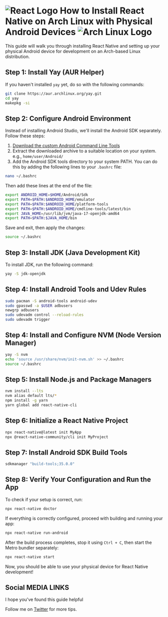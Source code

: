 # ![React Logo](https://upload.wikimedia.org/wikipedia/commons/a/a7/React-icon.svg) How to Install React Native on Arch Linux with Physical Android Devices ![Arch Linux Logo](https://upload.wikimedia.org/wikipedia/commons/a/a5/Archlinux-icon-crystal-64.svg)

This guide will walk you through installing React Native and setting up your physical Android device for development on an Arch-based Linux distribution.

## Step 1: Install Yay (AUR Helper)
If you haven't installed `yay` yet, do so with the following commands:
```sh
git clone https://aur.archlinux.org/yay.git
cd yay
makepkg -si
```

## Step 2: Configure Android Environment
Instead of installing Android Studio, we'll install the Android SDK separately. Follow these steps:

1. [Download the custom Android Command Line Tools](https://github.com/1xrohit/Setup-ReactNative-on-Ubuntu-without-Android-Studio/releases/download/AndroidSDK/Android.zip)
2. Extract the downloaded archive to a suitable location on your system. e.g., `home/user/Android/`
3. Add the Android SDK tools directory to your system PATH. You can do this by adding the following lines to your `.bashrc` file:

```sh
nano ~/.bashrc
```

Then add these lines at the end of the file:

```sh
export ANDROID_HOME=$HOME/Android/Sdk
export PATH=$PATH:$ANDROID_HOME/emulator
export PATH=$PATH:$ANDROID_HOME/platform-tools
export PATH=$PATH:$ANDROID_HOME/cmdline-tools/latest/bin
export JAVA_HOME=/usr/lib/jvm/java-17-openjdk-amd64
export PATH=$PATH:$JAVA_HOME/bin
```

Save and exit, then apply the changes:
```sh
source ~/.bashrc
```

## Step 3: Install JDK (Java Development Kit)
To install JDK, run the following command:
```sh
yay -S jdk-openjdk
```

## Step 4: Install Android Tools and Udev Rules
```sh
sudo pacman -S android-tools android-udev 
sudo gpasswd -a $USER adbusers
newgrp adbusers 
sudo udevadm control --reload-rules
sudo udevadm trigger
```

## Step 4: Install and Configure NVM (Node Version Manager)
```sh
yay -S nvm
echo 'source /usr/share/nvm/init-nvm.sh' >> ~/.bashrc
source ~/.bashrc
```

## Step 5: Install Node.js and Package Managers
```sh
nvm install --lts
nvm alias default lts/*
npm install -g yarn
yarn global add react-native-cli
```

## Step 6: Initialize a React Native Project
```sh
npx react-native@latest init MyApp
npx @react-native-community/cli init MyProject
```

## Step 7: Install Android SDK Build Tools
```sh
sdkmanager "build-tools;35.0.0"
```

## Step 8: Verify Your Configuration and Run the App
To check if your setup is correct, run:
```sh
npx react-native doctor
```
If everything is correctly configured, proceed with building and running your app:
```sh
npx react-native run-android
```
After the build process completes, stop it using `Ctrl + C`, then start the Metro bundler separately:
```sh
npx react-native start
```

Now, you should be able to use your physical device for React Native development!

## Social MEDIA LINKS
I hope you've found this guide helpful

Follow me on [Twitter](https://x.com/1xrohit) for more tips.

